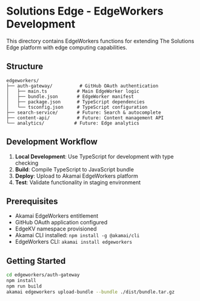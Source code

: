 # Solutions Edge - EdgeWorkers Development

This directory contains EdgeWorkers functions for extending The Solutions Edge platform with edge computing capabilities.

## Structure

```
edgeworkers/
├── auth-gateway/          # GitHub OAuth authentication
│   ├── main.ts           # Main EdgeWorker logic
│   ├── bundle.json       # EdgeWorker manifest
│   ├── package.json      # TypeScript dependencies
│   └── tsconfig.json     # TypeScript configuration
├── search-service/       # Future: Search & autocomplete
├── content-api/          # Future: Content management API
└── analytics/           # Future: Edge analytics
```

## Development Workflow

1. **Local Development**: Use TypeScript for development with type checking
2. **Build**: Compile TypeScript to JavaScript bundle
3. **Deploy**: Upload to Akamai EdgeWorkers platform
4. **Test**: Validate functionality in staging environment

## Prerequisites

- Akamai EdgeWorkers entitlement
- GitHub OAuth application configured
- EdgeKV namespace provisioned
- Akamai CLI installed: `npm install -g @akamai/cli`
- EdgeWorkers CLI: `akamai install edgeworkers`

## Getting Started

```bash
cd edgeworkers/auth-gateway
npm install
npm run build
akamai edgeworkers upload-bundle --bundle ./dist/bundle.tar.gz
```